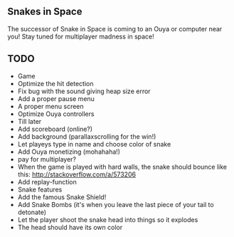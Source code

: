 Snakes in Space
---------------
The successor of Snake in Space is coming to an Ouya or computer near you! Stay tuned for multiplayer madness in space! 

TODO
----
* Game
 * Optimize the hit detection
 * Fix bug with the sound giving heap size error
 * Add a proper pause menu
 * A proper menu screen
 * Optimize Ouya controllers
* Till later
 * Add scoreboard (online?)
 * Add background (parallaxscrolling for the win!)
 * Let playeys type in name and choose color of snake
 * Add Ouya monetizing (mohahaha!)
  * pay for multiplayer?
 * When the game is played with hard walls, the snake should bounce like this: http://stackoverflow.com/a/573206
 * Add replay-function
* Snake features
 * Add the famous Snake Shield!
 * Add Snake Bombs (it's when you leave the last piece of your tail to detonate)
 * Let the player shoot the snake head into things so it explodes
 * The head should have its own color
